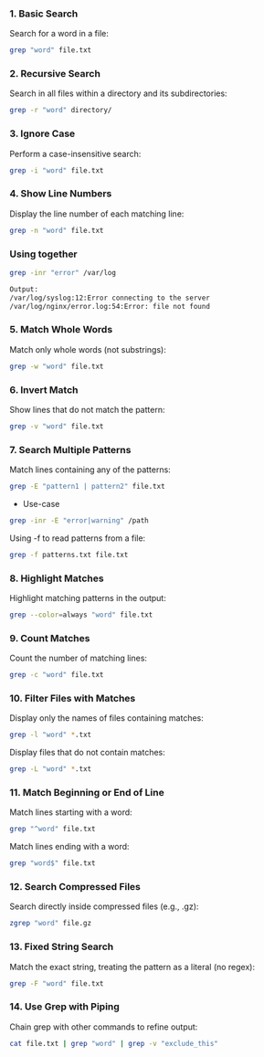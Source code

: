 
### 1. Basic Search
Search for a word in a file:
```bash
grep "word" file.txt
```
### 2. Recursive Search
Search in all files within a directory and its subdirectories:
```bash
grep -r "word" directory/
```
### 3. Ignore Case
Perform a case-insensitive search:
```bash
grep -i "word" file.txt
```
### 4. Show Line Numbers
Display the line number of each matching line:
```bash
grep -n "word" file.txt
```
### Using together
```bash
grep -inr "error" /var/log

Output:
/var/log/syslog:12:Error connecting to the server
/var/log/nginx/error.log:54:Error: file not found
```
### 5. Match Whole Words
Match only whole words (not substrings):
```bash
grep -w "word" file.txt
```
### 6. Invert Match
Show lines that do not match the pattern:
```bash
grep -v "word" file.txt
```
### 7. Search Multiple Patterns
Match lines containing any of the patterns:
```bash
grep -E "pattern1 | pattern2" file.txt
```
* Use-case
```bash
grep -inr -E "error|warning" /path
```
Using -f to read patterns from a file:
```bash
grep -f patterns.txt file.txt
```
### 8. Highlight Matches
Highlight matching patterns in the output:
```bash
grep --color=always "word" file.txt
```
### 9. Count Matches
Count the number of matching lines:
```bash
grep -c "word" file.txt
```
### 10. Filter Files with Matches
Display only the names of files containing matches:

```bash
grep -l "word" *.txt
```
Display files that do not contain matches:

```bash
grep -L "word" *.txt
```
### 11. Match Beginning or End of Line
Match lines starting with a word:
```bash
grep "^word" file.txt
```
Match lines ending with a word:
```bash
grep "word$" file.txt
```
### 12. Search Compressed Files
Search directly inside compressed files (e.g., .gz):
```bash
zgrep "word" file.gz
```
### 13. Fixed String Search
Match the exact string, treating the pattern as a literal (no regex):
```bash
grep -F "word" file.txt
```
### 14. Use Grep with Piping
Chain grep with other commands to refine output:
```bash
cat file.txt | grep "word" | grep -v "exclude_this"
```
